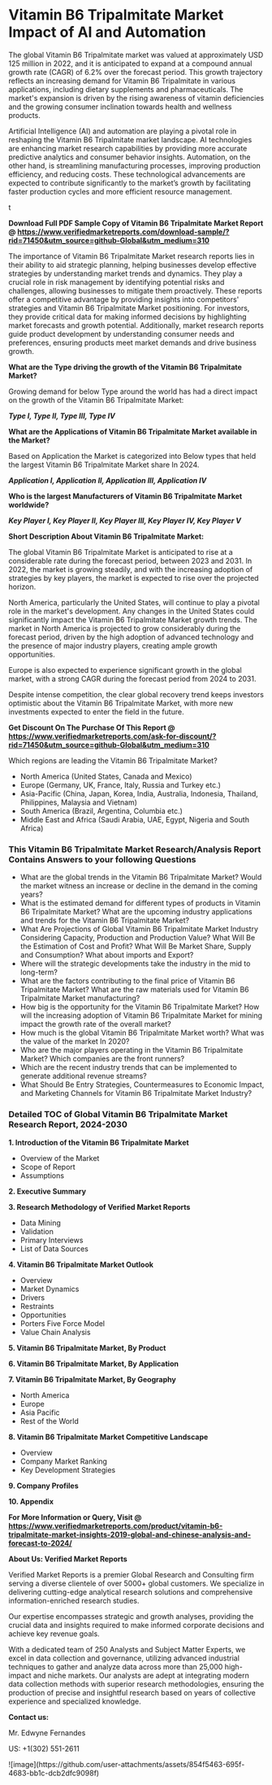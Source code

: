 <h1>Vitamin B6 Tripalmitate Market Impact of AI and Automation</h1><p>The global Vitamin B6 Tripalmitate market was valued at approximately USD 125 million in 2022, and it is anticipated to expand at a compound annual growth rate (CAGR) of 6.2% over the forecast period. This growth trajectory reflects an increasing demand for Vitamin B6 Tripalmitate in various applications, including dietary supplements and pharmaceuticals. The market's expansion is driven by the rising awareness of vitamin deficiencies and the growing consumer inclination towards health and wellness products.</p><p>Artificial Intelligence (AI) and automation are playing a pivotal role in reshaping the Vitamin B6 Tripalmitate market landscape. AI technologies are enhancing market research capabilities by providing more accurate predictive analytics and consumer behavior insights. Automation, on the other hand, is streamlining manufacturing processes, improving production efficiency, and reducing costs. These technological advancements are expected to contribute significantly to the market’s growth by facilitating faster production cycles and more efficient resource management.</p>t</p><p id="" class=""><strong>Download Full PDF Sample Copy of Vitamin B6 Tripalmitate Market Report @ <a href="https://www.verifiedmarketreports.com/download-sample/?rid=71450&utm_source=github-Global&utm_medium=310" target="_blank">https://www.verifiedmarketreports.com/download-sample/?rid=71450&utm_source=github-Global&utm_medium=310</a></strong></p><p>The importance of&nbsp;Vitamin B6 Tripalmitate Market research reports lies in their ability to aid strategic planning, helping businesses develop effective strategies by understanding market trends and dynamics. They play a crucial role in risk management by identifying potential risks and challenges, allowing businesses to mitigate them proactively. These reports offer a competitive advantage by providing insights into competitors' strategies and Vitamin B6 Tripalmitate Market positioning. For investors, they provide critical data for making informed decisions by highlighting market forecasts and growth potential. Additionally, market research reports guide product development by understanding consumer needs and preferences, ensuring products meet market demands and drive business growth.</p><p><strong>What are the&nbsp;Type driving the growth of the Vitamin B6 Tripalmitate Market?</strong></p><p id="" class="">Growing demand for below Type around the world has had a direct impact on the growth of the Vitamin B6 Tripalmitate Market:</p><em><strong>Type I, Type II, Type III, Type IV</strong></em></p><strong>What are the&nbsp;Applications&nbsp;of Vitamin B6 Tripalmitate Market available in the Market?</strong></p><p id="" class="">Based on Application the Market is categorized into Below types that held the largest Vitamin B6 Tripalmitate Market share In 2024.</p><em><strong>Application I, Application II, Application III, Application IV</strong></em></p><strong>Who is the largest Manufacturers of Vitamin B6 Tripalmitate Market worldwide?</strong></p><p><em><strong>Key Player I, Key Player II, Key Player III, Key Player IV, Key Player V</strong></em></p><p id="" class=""><strong>Short Description About Vitamin B6 Tripalmitate Market:</strong></p><p>The global Vitamin B6 Tripalmitate Market is anticipated to rise at a considerable rate during the forecast period, between 2023 and 2031. In 2022, the market is growing steadily, and with the increasing adoption of strategies by key players, the market is expected to rise over the projected horizon.</p><p>North America, particularly the United States, will continue to play a pivotal role in the market's development. Any changes in the United States could significantly impact the Vitamin B6 Tripalmitate Market growth trends. The market in North America is projected to grow considerably during the forecast period, driven by the high adoption of advanced technology and the presence of major industry players, creating ample growth opportunities.</p><p>Europe is also expected to experience significant growth in the global market, with a strong CAGR during the forecast period from 2024 to 2031.</p><p>Despite intense competition, the clear global recovery trend keeps investors optimistic about the Vitamin B6 Tripalmitate Market, with more new investments expected to enter the field in the future.</p><p id="" class=""><strong>Get Discount On The Purchase Of This Report @ <a href="https://www.verifiedmarketreports.com/ask-for-discount/?rid=71450&utm_source=github-Global&utm_medium=310" target="_blank">https://www.verifiedmarketreports.com/ask-for-discount/?rid=71450&utm_source=github-Global&utm_medium=310</a></strong></p>Which regions are leading the Vitamin B6 Tripalmitate Market?</p><ul><li>North America (United States, Canada and Mexico)</li><li>Europe (Germany, UK, France, Italy, Russia and Turkey etc.)</li><li>Asia-Pacific (China, Japan, Korea, India, Australia, Indonesia, Thailand, Philippines, Malaysia and Vietnam)</li><li>South America (Brazil, Argentina, Columbia etc.)</li><li>Middle East and Africa (Saudi Arabia, UAE, Egypt, Nigeria and South Africa)</li></ul><h3 id="" class="">This Vitamin B6 Tripalmitate Market Research/Analysis Report Contains Answers to your following Questions</h3><ul><li>What are the global trends in the Vitamin B6 Tripalmitate Market? Would the market witness an increase or decline in the demand in the coming years?</li><li>What is the estimated demand for different types of products in Vitamin B6 Tripalmitate Market? What are the upcoming industry applications and trends for the Vitamin B6 Tripalmitate Market?</li><li>What Are Projections of Global Vitamin B6 Tripalmitate Market Industry Considering Capacity, Production and Production Value? What Will Be the Estimation of Cost and Profit? What Will Be Market Share, Supply and Consumption? What about imports and Export?</li><li>Where will the strategic developments take the industry in the mid to long-term?</li><li>What are the factors contributing to the final price of Vitamin B6 Tripalmitate Market? What are the raw materials used for Vitamin B6 Tripalmitate Market manufacturing?</li><li>How big is the opportunity for the Vitamin B6 Tripalmitate Market? How will the increasing adoption of Vitamin B6 Tripalmitate Market for mining impact the growth rate of the overall market?</li><li>How much is the global Vitamin B6 Tripalmitate Market worth? What was the value of the market In 2020?</li><li>Who are the major players operating in the Vitamin B6 Tripalmitate Market? Which companies are the front runners?</li><li>Which are the recent industry trends that can be implemented to generate additional revenue streams?</li><li>What Should Be Entry Strategies, Countermeasures to Economic Impact, and Marketing Channels for Vitamin B6 Tripalmitate Market Industry?</li></ul><h3 id="" class="">Detailed TOC of Global Vitamin B6 Tripalmitate Market Research Report, 2024-2030</h3><p id="" class=""><strong>1. Introduction of the Vitamin B6 Tripalmitate Market</strong></p><ul><li>Overview of the Market</li><li>Scope of Report</li><li>Assumptions</li></ul><p id="" class=""><strong>2. Executive Summary</strong></p><p id="" class=""><strong>3. Research Methodology of Verified Market Reports</strong></p><ul><li>Data Mining</li><li>Validation</li><li>Primary Interviews</li><li>List of Data Sources</li></ul><p id="" class=""><strong>4. Vitamin B6 Tripalmitate Market Outlook</strong></p><ul><li>Overview</li><li>Market Dynamics</li><li>Drivers</li><li>Restraints</li><li>Opportunities</li><li>Porters Five Force Model</li><li>Value Chain Analysis</li></ul><p id="" class=""><strong>5. Vitamin B6 Tripalmitate Market, By Product</strong></p><p id="" class=""><strong>6. Vitamin B6 Tripalmitate Market, By Application</strong></p><p id="" class=""><strong>7. Vitamin B6 Tripalmitate Market, By Geography</strong></p><ul><li>North America</li><li>Europe</li><li>Asia Pacific</li><li>Rest of the World</li></ul><p id="" class=""><strong>8. Vitamin B6 Tripalmitate Market Competitive Landscape</strong></p><ul><li>Overview</li><li>Company Market Ranking</li><li>Key Development Strategies</li></ul><p id="" class=""><strong>9. Company Profiles</strong></p><p id="" class=""><strong>10. Appendix</strong></p><p id="" class=""><strong>For More Information or Query, Visit @ <a href="https://www.verifiedmarketreports.com/product/vitamin-b6-tripalmitate-market-insights-2019-global-and-chinese-analysis-and-forecast-to-2024/" target="_blank">https://www.verifiedmarketreports.com/product/vitamin-b6-tripalmitate-market-insights-2019-global-and-chinese-analysis-and-forecast-to-2024/</a></strong></p><p id="" class=""><strong>About Us: Verified Market Reports</strong></p><p id="" class="">Verified Market Reports is a premier Global Research and Consulting firm serving a diverse clientele of over 5000+ global customers. We specialize in delivering cutting-edge analytical research solutions and comprehensive information-enriched research studies.</p><p id="" class="">Our expertise encompasses strategic and growth analyses, providing the crucial data and insights required to make informed corporate decisions and achieve key revenue goals.</p><p id="" class="">With a dedicated team of 250 Analysts and Subject Matter Experts, we excel in data collection and governance, utilizing advanced industrial techniques to gather and analyze data across more than 25,000 high-impact and niche markets. Our analysts are adept at integrating modern data collection methods with superior research methodologies, ensuring the production of precise and insightful research based on years of collective experience and specialized knowledge.</p><p id="" class=""><strong>Contact us:</strong></p><p id="" class="">Mr. Edwyne Fernandes</p><p id="" class="">US: +1(302) 551-2611</p>
![image](https://github.com/user-attachments/assets/854f5463-695f-4683-bb1c-dcb2dfc9098f)

